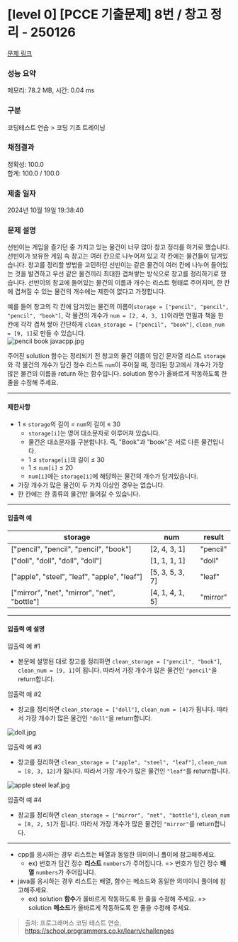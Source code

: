 # \[level 0] \[PCCE 기출문제] 8번 / 창고 정리 - 250126

[문제 링크](https://school.programmers.co.kr/learn/courses/30/lessons/250126)

### 성능 요약

메모리: 78.2 MB, 시간: 0.04 ms

### 구분

코딩테스트 연습 > 코딩 기초 트레이닝

### 채점결과

정확성: 100.0\
합계: 100.0 / 100.0

### 제출 일자

2024년 10월 19일 19:38:40

### 문제 설명

선빈이는 게임을 즐기던 중 가지고 있는 물건이 너무 많아 창고 정리를 하기로 했습니다. 선빈이가 보유한 게임 속 창고는 여러 칸으로 나누어져 있고 각 칸에는 물건들이 담겨있습니다. 창고를 정리할 방법을 고민하던 선빈이는 같은 물건이 여러 칸에 나누어 들어있는 것을 발견하고 우선 같은 물건끼리 최대한 겹쳐쌓는 방식으로 창고를 정리하기로 했습니다. 선빈이의 창고에 들어있는 물건의 이름과 개수는 리스트 형태로 주어지며, 한 칸에 겹쳐질 수 있는 물건의 개수에는 제한이 없다고 가정합니다.

예를 들어 창고의 각 칸에 담겨있는 물건의 이름이`storage = ["pencil", "pencil", "pencil", "book"]`, 각 물건의 개수가 `num = [2, 4, 3, 1]`이라면 연필과 책을 한 칸에 각각 겹쳐 쌓아 간단하게 `clean_storage = ["pencil", "book"]`, `clean_num = [9, 1]`로 만들 수 있습니다.\
![pencil book javacpp.jpg](https://grepp-programmers.s3.ap-northeast-2.amazonaws.com/files/production/b082d283-1d50-42bb-8e3f-4d1d2f9aaff4/pencil%20book%20javacpp.jpg)

주어진 solution 함수는 정리되기 전 창고의 물건 이름이 담긴 문자열 리스트 `storage`와 각 물건의 개수가 담긴 정수 리스트 `num`이 주어질 때, 정리된 창고에서 개수가 가장 많은 물건의 이름을 return 하는 함수입니다. solution 함수가 올바르게 작동하도록 한 줄을 수정해 주세요.

***

#### 제한사항

* 1 ≤ `storage`의 길이 = `num`의 길이 ≤ 30
  * `storage[i]`는 영어 대소문자로 이루어져 있습니다.
  * 물건은 대소문자를 구분합니다. 즉, "Book"과 "book"은 서로 다른 물건입니다.
  * 1 ≤ `storage[i]`의 길이 ≤ 30
  * 1 ≤ `num[i]` ≤ 20
  * `num[i]`에는 `storage[i]`에 해당하는 물건의 개수가 담겨있습니다.
* 가장 개수가 많은 물건이 두 가지 이상인 경우는 없습니다.
* 한 칸에는 한 종류의 물건만 들어갈 수 있습니다.

***

#### 입출력 예

| storage                                       | num              | result   |
| --------------------------------------------- | ---------------- | -------- |
| \["pencil", "pencil", "pencil", "book"]       | \[2, 4, 3, 1]    | "pencil" |
| \["doll", "doll", "doll", "doll"]             | \[1, 1, 1, 1]    | "doll"   |
| \["apple", "steel", "leaf", "apple", "leaf"]  | \[5, 3, 5, 3, 7] | "leaf"   |
| \["mirror", "net", "mirror", "net", "bottle"] | \[4, 1, 4, 1, 5] | "mirror" |

***

#### 입출력 예 설명

입출력 예 #1

* 본문에 설명된 대로 창고를 정리하면 `clean_storage = ["pencil", "book"]`, `clean_num = [9, 1]`이 됩니다. 따라서 가장 개수가 많은 물건인 `"pencil"`을 return합니다.

입출력 예 #2

* 창고를 정리하면 `clean_storage = ["doll"]`, `clean_num = [4]`가 됩니다. 따라서 가장 개수가 많은 물건인 `"doll"`을 return합니다.

![doll.jpg](https://grepp-programmers.s3.ap-northeast-2.amazonaws.com/files/production/0889ad9a-8612-49d9-b089-b1c23e7b7ad1/doll.jpg)

입출력 예 #3

* 창고를 정리하면 `clean_storage = ["apple", "steel", "leaf"]`, `clean_num = [8, 3, 12]`가 됩니다. 따라서 가장 개수가 많은 물건인 `"leaf"`를 return합니다.

![apple steel leaf.jpg](https://grepp-programmers.s3.ap-northeast-2.amazonaws.com/files/production/7416a51f-1aeb-4fe1-baaf-01c4a52cc63f/apple%20steel%20leaf.jpg)

입출력 예 #4

* 창고를 정리하면 `clean_storage = ["mirror", "net", "bottle"]`, `clean_num = [8, 2, 5]`가 됩니다. 따라서 가장 개수가 많은 물건인 `"mirror"`를 return합니다.

***

* cpp를 응시하는 경우 리스트는 배열과 동일한 의미이니 풀이에 참고해주세요.
  * ex) 번호가 담긴 정수 **리스트** `numbers`가 주어집니다. => 번호가 담긴 정수 **배열** `numbers`가 주어집니다.
* java를 응시하는 경우 리스트는 배열, 함수는 메소드와 동일한 의미이니 풀이에 참고해주세요.
  * ex) solution **함수**가 올바르게 작동하도록 한 줄을 수정해 주세요. => solution **메소드**가 올바르게 작동하도록 한 줄을 수정해 주세요.

> 출처: 프로그래머스 코딩 테스트 연습, https://school.programmers.co.kr/learn/challenges
